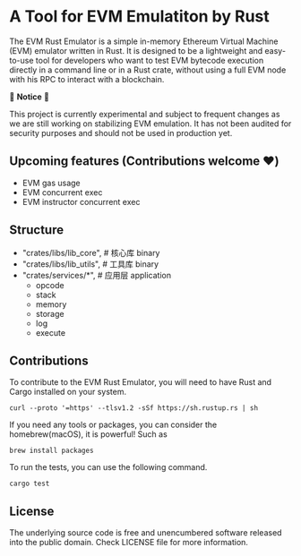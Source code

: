 # A Tool for EVM Emulatiton by Rust

The EVM Rust Emulator is a simple in-memory Ethereum Virtual Machine (EVM) emulator written in Rust. It is designed to be a lightweight and easy-to-use tool for developers who want to test EVM bytecode execution directly in a command line or in a Rust crate, without using a full EVM node with his RPC to interact with a blockchain.

🚧 **Notice** 🚧

This project is currently experimental and subject to frequent changes as we are still working on stabilizing EVM emulation. It has not been audited for security purposes and should not be used in production yet.

## Upcoming features (Contributions welcome ❤️)

- EVM gas usage
- EVM concurrent exec
- EVM instructor concurrent exec

## Structure

- "crates/libs/lib_core",  # 核心库 binary
- "crates/libs/lib_utils",  # 工具库 binary
- "crates/services/*", # 应用层 application
  - opcode
  - stack
  - memory
  - storage
  - log
  - execute

## Contributions

To contribute to the EVM Rust Emulator, you will need to have Rust and Cargo installed on your system. 


```curl --proto '=https' --tlsv1.2 -sSf https://sh.rustup.rs | sh```

If you need any tools or packages, you can consider the homebrew(macOS), it is powerful! Such as


```brew install packages```


To run the tests, you can use the following command. 


```cargo test```


## License

The underlying source code is free and unencumbered software released into the public domain. Check LICENSE file for more information.

